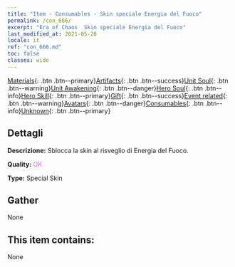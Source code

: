 ```yaml
---
title: "Item - Consumables - Skin speciale Energia del Fuoco"
permalink: /con_666/
excerpt: "Era of Chaos  Skin speciale Energia del Fuoco"
last_modified_at: 2021-05-28
locale: it
ref: "con_666.md"
toc: false
classes: wide
---
```

 [Materials](/ItemsIT/){: .btn .btn--primary}[Artifacts](/ItemsIT/Artifacts/){: .btn .btn--success}[Unit Soul](/ItemsIT/UnitSoul/){: .btn .btn--warning}[Unit Awakening](/ItemsIT/UnitAwakening/){: .btn .btn--danger}[Hero Soul](/ItemsIT/HeroSoul/){: .btn .btn--info}[Hero Skill](/ItemsIT/HeroSkill/){: .btn .btn--primary}[Gift](/ItemsIT/Gift/){: .btn .btn--success}[Event related](/ItemsIT/Events/){: .btn .btn--warning}[Avatars](/ItemsIT/Avatars/){: .btn .btn--danger}[Consumables](/ItemsIT/Consumables/){: .btn .btn--info}[Unknown](/ItemsIT/Unknown/){: .btn .btn--primary}

## Dettagli
 **Descrizione:** Sblocca la skin al risveglio di Energia del Fuoco.

 **Quality:** <span style="color: #DA70D6">OK</span>

 **Type:** Special Skin

## Gather

  None

## This item contains:

  None

